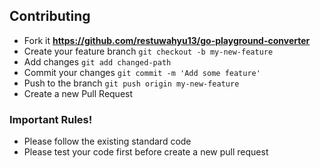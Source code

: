 ## Contributing

- Fork it **https://github.com/restuwahyu13/go-playground-converter**
- Create your feature branch `git checkout -b my-new-feature`
- Add changes `git add changed-path`
- Commit your changes `git commit -m 'Add some feature'`
- Push to the branch `git push origin my-new-feature`
- Create a new Pull Request

### Important Rules!

- Please follow the existing standard code
- Please test your code first before create a new pull request
